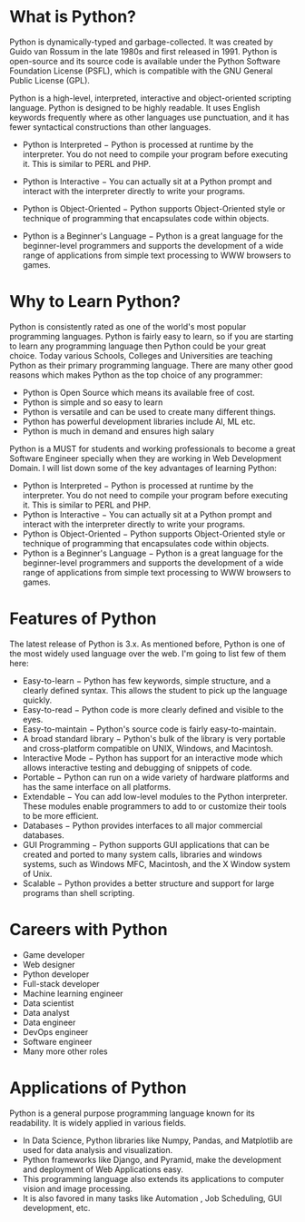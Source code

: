 # What is Python?

Python is dynamically-typed and garbage-collected. It was created by Guido van Rossum in the late 1980s and first released in 1991. Python is open-source and its source code is available under the Python Software Foundation License (PSFL), which is compatible with the GNU General Public License (GPL).

Python is a high-level, interpreted, interactive and object-oriented scripting language. Python is designed to be highly readable. It uses English keywords frequently where as other languages use punctuation, and it has fewer syntactical constructions than other languages.

- Python is Interpreted − Python is processed at runtime by the interpreter. You do not need to compile your program before executing it. This is similar to PERL and PHP.

- Python is Interactive − You can actually sit at a Python prompt and interact with the interpreter directly to write your programs.

- Python is Object-Oriented − Python supports Object-Oriented style or technique of programming that encapsulates code within objects.

- Python is a Beginner's Language − Python is a great language for the beginner-level programmers and supports the development of a wide range of applications from simple text processing to WWW browsers to games.

# Why to Learn Python?

Python is consistently rated as one of the world's most popular programming languages. Python is fairly easy to learn, so if you are starting to learn any programming language then Python could be your great choice. Today various Schools, Colleges and Universities are teaching Python as their primary programming language. There are many other good reasons which makes Python as the top choice of any programmer:

- Python is Open Source which means its available free of cost. 
- Python is simple and so easy to learn
- Python is versatile and can be used to create many different things. 
- Python has powerful development libraries include AI, ML etc. 
- Python is much in demand and ensures high salary

Python is a MUST for students and working professionals to become a great Software Engineer specially when they are working in Web Development Domain. I will list down some of the key advantages of learning Python:

- Python is Interpreted − Python is processed at runtime by the interpreter. You do not need to compile your program before executing it. This is similar to PERL and PHP.
- Python is Interactive − You can actually sit at a Python prompt and interact with the interpreter directly to write your programs.
- Python is Object-Oriented − Python supports Object-Oriented style or technique of programming that encapsulates code within objects.
- Python is a Beginner's Language − Python is a great language for the beginner-level programmers and supports the development of a wide range of applications from simple text processing to WWW browsers to games.

# Features of Python
The latest release of Python is 3.x. As mentioned before, Python is one of the most widely used language over the web. I'm going to list few of them here:

- Easy-to-learn − Python has few keywords, simple structure, and a clearly defined syntax. This allows the student to pick up the language quickly. 
- Easy-to-read − Python code is more clearly defined and visible to the eyes.
- Easy-to-maintain − Python's source code is fairly easy-to-maintain.
- A broad standard library − Python's bulk of the library is very portable and cross-platform compatible on UNIX, Windows, and Macintosh. 
- Interactive Mode − Python has support for an interactive mode which allows interactive testing and debugging of snippets of code.
- Portable − Python can run on a wide variety of hardware platforms and has the same interface on all platforms.
- Extendable − You can add low-level modules to the Python interpreter. These modules enable programmers to add to or customize their tools to be more efficient.
- Databases − Python provides interfaces to all major commercial databases.
- GUI Programming − Python supports GUI applications that can be created and ported to many system calls, libraries and windows systems, such as Windows MFC, Macintosh, and the X Window system of Unix. 
- Scalable − Python provides a better structure and support for large programs than shell scripting.

# Careers with Python
- Game developer
- Web designer
- Python developer 
- Full-stack developer 
- Machine learning engineer
- Data scientist
- Data analyst
- Data engineer
- DevOps engineer 
- Software engineer 
- Many more other roles

# Applications of Python
Python is a general purpose programming language known for its readability. It is widely applied in various fields.

- In Data Science, Python libraries like Numpy, Pandas, and Matplotlib are used for data analysis and visualization. 
- Python frameworks like Django, and Pyramid, make the development and deployment of Web Applications easy. 
- This programming language also extends its applications to computer vision and image processing.
- It is also favored in many tasks like Automation , Job Scheduling, GUI development, etc.

